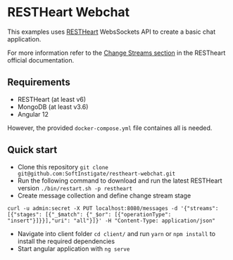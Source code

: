 # RESTHeart Webchat

This examples uses [RESTHeart](https://restheart.org) WebsSockets API to create a basic chat application.

For more information refer to the [Change Streams section](https://restheart.org/docs/change-streams/) in the RESTheart official documentation.

## Requirements

- RESTHeart (at least v6)
- MongoDB (at least v3.6)
- Angular 12

However, the provided `docker-compose.yml` file containes all is needed.

## Quick start

- Clone this repository `git clone git@github.com:SoftInstigate/restheart-webchat.git`
- Run the following command to download and run the latest RESTHeart version `./bin/restart.sh -p restheart`
- Create message collection and define change stream stage
```
curl -u admin:secret -X PUT localhost:8080/messages -d '{"streams": [{"stages": [{"_$match": {"_$or": [{"operationType": "insert"}]}}],"uri": "all"}]}' -H "Content-Type: application/json"
```
- Navigate into client folder `cd client/` and run `yarn` or `npm install` to install the required dependencies
- Start angular application with `ng serve`

